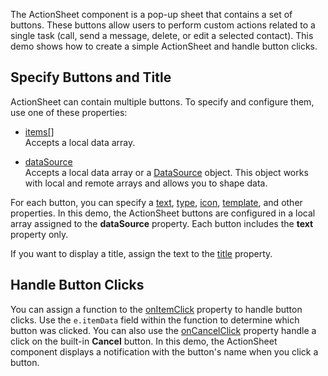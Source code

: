 The ActionSheet component is a pop-up sheet that contains a set of buttons. These buttons allow users to perform custom actions related to a single task (call, send a message, delete, or edit a selected contact). This demo shows how to create a simple ActionSheet and handle button clicks.

## Specify Buttons and Title

ActionSheet can contain multiple buttons. To specify and configure them, use one of these properties:

- [items[]](/Documentation/ApiReference/UI_Components/dxActionSheet/Configuration/items/)     
Accepts a local data array.

- [dataSource](/Documentation/ApiReference/UI_Components/dxActionSheet/Configuration/#dataSource)     
Accepts a local data array or a [DataSource](/Documentation/ApiReference/Data_Layer/DataSource/) object. This object works with local and remote arrays and allows you to shape data. 

For each button, you can specify a [text](/Documentation/ApiReference/UI_Components/dxActionSheet/Configuration/items/#text), [type](/Documentation/ApiReference/UI_Components/dxActionSheet/Configuration/items/#type), [icon](/Documentation/ApiReference/UI_Components/dxActionSheet/Configuration/items/#icon), [template](/Documentation/ApiReference/UI_Components/dxActionSheet/Configuration/items/#template), and other properties. In this demo, the ActionSheet buttons are configured in a local array assigned to the **dataSource** property. Each button includes the **text** property only.

If you want to display a title, assign the text to the [title](/Documentation/ApiReference/UI_Components/dxActionSheet/Configuration/#title) property.

## Handle Button Clicks

You can assign a function to the [onItemClick](/Documentation/ApiReference/UI_Components/dxActionSheet/Configuration/#onItemClick) property to handle button clicks. Use the `e.itemData` field within the function to determine which button was clicked. You can also use the [onCancelClick](/Documentation/ApiReference/UI_Components/dxActionSheet/Configuration/#onCancelClick) property handle a click on the built-in **Cancel** button. In this demo, the ActionSheet component displays a notification with the button's name when you click a button. 
